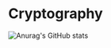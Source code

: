 # Cryptography
![Anurag's GitHub stats](https://github-readme-stats.vercel.app/api?username=gongjuheon&theme=vue_dark&show_icons=true)
